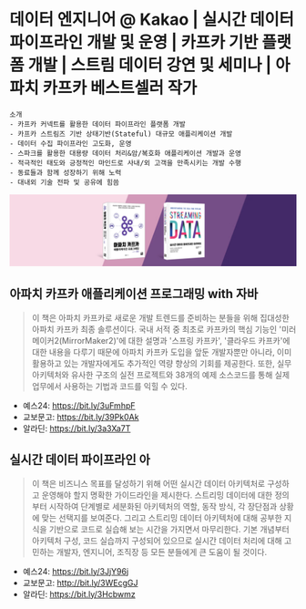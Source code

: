 # 데이터 엔지니어 @ Kakao | 실시간 데이터 파이프라인 개발 및 운영 | 카프카 기반 플랫폼 개발 | 스트림 데이터 강연 및 세미나 | 아파치 카프카 베스트셀러 작가

```
소개
- 카프카 커넥트를 활용한 데이터 파이프라인 플랫폼 개발
- 카프카 스트림즈 기반 상태기반(Stateful) 대규모 애플리케이션 개발 
- 데이터 수집 파이프라인 고도화, 운영
- 스파크를 활용한 대용량 데이터 처리&암/복호화 애플리케이션 개발과 운영
- 적극적인 태도와 긍정적인 마인드로 사내/외 고객을 만족시키는 개발 수행
- 동료들과 함께 성장하기 위해 노력
- 대내외 기술 전파 및 공유에 힘씀
```

![저서 표지](background.jpeg)

## 아파치 카프카 애플리케이션 프로그래밍 with 자바

> 이 책은 아파치 카프카로 새로운 개발 트렌드를 준비하는 분들을 위해 집대성한 아파치 카프카 최종 솔루션이다. 국내 서적 중 최초로 카프카의 핵심 기능인 '미러메이커2(MirrorMaker2)'에 대한 설명과 '스프링 카프카', '클라우드 카프카'에 대한 내용을 다루기 때문에 아파치 카프카 도입을 앞둔 개발자뿐만 아니라, 이미 활용하고 있는 개발자에게도 추가적인 역량 향상의 기회를 제공한다. 또한, 실무 아키텍처와 유사한 구조의 실전 프로젝트와 38개의 예제 소스코드를 통해 실제 업무에서 사용하는 기법과 코드를 익힐 수 있다.

- 예스24: https://bit.ly/3uFmhpF
- 교보문고: https://bit.ly/39Pk0Ak
- 알라딘: https://bit.ly/3a3Xa7T


## 실시간 데이터 파이프라인 아

> 이 책은 비즈니스 목표를 달성하기 위해 어떤 실시간 데이터 아키텍처로 구성하고 운영해야 할지 명확한 가이드라인을 제시한다. 스트리밍 데이터에 대한 정의부터 시작하여 단계별로 세분화된 아키텍처의 역할, 동작 방식, 각 장단점과 상황에 맞는 선택지를 보여준다. 그리고 스트리밍 데이터 아키텍처에 대해 공부한 지식을 기반으로 코드로 실습해 보는 시간을 가지면서 마무리한다. 기본 개념부터 아키텍처 구성, 코드 실습까지 구성되어 있으므로 실시간 데이터 처리에 대해 고민하는 개발자, 엔지니어, 조직장 등 모든 분들에게 큰 도움이 될 것이다.

- 예스24: https://bit.ly/3JjY96j
- 교보문고: http://bit.ly/3WEcgGJ
- 알라딘: https://bit.ly/3Hcbwmz
